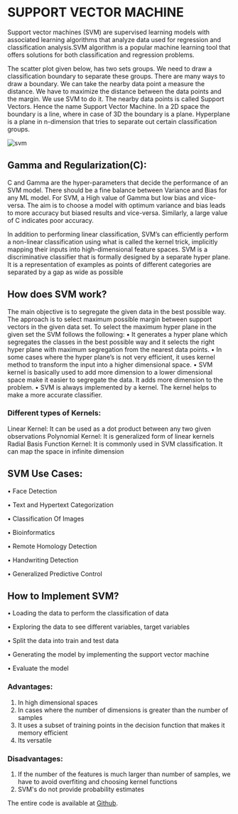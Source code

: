 # SUPPORT VECTOR MACHINE

Support vector machines (SVM) are supervised learning models with associated learning algorithms that analyze data used for regression and classification analysis.SVM algorithm is a popular machine learning tool that offers solutions for both classification and regression problems.

The scatter plot given below, has two sets groups. We need to draw a classification boundary to separate these groups. There are many ways to draw a boundary. We can take the nearby data point a measure the distance. We have to maximize the distance between the data points and the margin. We use SVM to do it. The nearby data points is called Support Vectors. Hence the name Support Vector Machine. In a 2D space the boundary is a line, where in case of 3D the boundary is a plane. Hyperplane is a plane in n-dimension that tries to separate out certain classification groups.

![svm](https://user-images.githubusercontent.com/67871795/87669378-7c6b2680-c78b-11ea-8f26-37120bcc339e.png)
 
## Gamma and Regularization(C):
C and Gamma are the hyper-parameters that decide the performance of an SVM model. There should be a fine balance between Variance and Bias for any ML model. For SVM, a High value of Gamma but low bias and vice-versa. The aim is to choose a model with optimum variance and bias leads to more accuracy but biased results and vice-versa. Similarly, a large value of C indicates poor accuracy. 

In addition to performing linear classification, SVM’s can efficiently perform a non-linear classification using what is called the kernel trick, implicitly mapping their inputs into high-dimensional feature spaces. SVM is a discriminative classifier that is formally designed by a separate hyper plane. It is a representation of examples as points of different categories are separated by a gap as wide as possible

## How does SVM work?
The main objective is to segregate the given data in the best possible way. The approach is to select maximum possible margin between support vectors in the given data set.
To select the maximum hyper plane in the given set the SVM follows the following:
•	It generates a hyper plane which segregates the classes in the best possible way and it selects the right hyper plane with maximum segregation from the nearest data points.
•	In some cases where the hyper plane’s is not very efficient, it uses kernel method to transform the input into a higher dimensional space.
•	SVM kernel is basically used to add more dimension to a lower dimensional space make it easier to segregate the data. It adds more dimension to the problem.
•	SVM is always implemented by a kernel. The kernel helps to make a more accurate classifier.

### Different types of Kernels: 
Linear Kernel: It can be used as a dot product between any two given observations
Polynomial Kernel: It is generalized form of linear kernels
Radial Basis Function Kernel: It is commonly used in SVM classification. It can map the space in infinite dimension

## SVM Use Cases: 
•	Face Detection

•	Text and Hypertext Categorization

•	Classification Of Images

•	Bioinformatics

•	Remote Homology Detection

•	Handwriting Detection 

•	Generalized Predictive Control

## How to Implement SVM? 
•	Loading the data to perform the classification of data

•	Exploring the data to see different variables, target variables

•	Split the data into train and test data

•	Generating the model by implementing the support vector machine

•	Evaluate the model

### Advantages: 
1. In high dimensional spaces
2. In cases where the number of dimensions is greater than the number of samples
3. It uses a subset of training points in the decision function that makes it memory efficient
4.  Its versatile

### Disadvantages:
1. If the number of the features is much larger than number of samples, we have to avoid overfiting and choosing kernel functions
2. SVM's do not provide probability estimates

The entire code is available at [Github]( https://sahasya.github.io/Support-Vector-Machine/).



